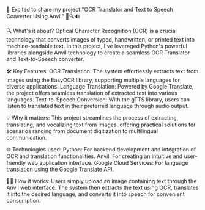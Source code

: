 🚀 Excited to share my project "OCR Translator and Text to Speech Converter Using Anvil"  📝🔍🔊

🔍 What's it about?
Optical Character Recognition (OCR) is a crucial technology that converts images of typed, handwritten, or printed text into machine-readable text. In this project, I've leveraged Python's powerful libraries alongside Anvil technology to create a seamless OCR Translator and Text-to-Speech converter.

🛠️ Key Features:
OCR Translation: The system effortlessly extracts text from images using the EasyOCR library, supporting multiple languages for diverse applications.
Language Translation: Powered by Google Translate, the project offers seamless translation of extracted text into various languages.
Text-to-Speech Conversion: With the gTTS library, users can listen to translated text in their preferred language through audio output.

💡 Why it matters:
This project streamlines the process of extracting, translating, and vocalizing text from images, offering practical solutions for scenarios ranging from document digitization to multilingual communication.

🌐 Technologies used:
Python: For backend development and integration of OCR and translation functionalities.
Anvil: For creating an intuitive and user-friendly web application interface.
Google Cloud Services: For language translation using the Google Translate API.

👨‍💻 How it works:
Users simply upload an image containing text through the Anvil web interface. The system then extracts the text using OCR, translates it into the desired language, and converts it into speech for convenient consumption.
